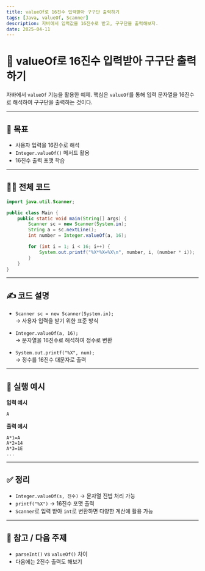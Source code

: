 ```yaml
---
title: valueOf로 16진수 입력받아 구구단 출력하기
tags: [Java, valueOf, Scanner]
description: 자바에서 입력값을 16진수로 받고, 구구단을 출력해보자.
date: 2025-04-11
---
```


# 🚀 valueOf로 16진수 입력받아 구구단 출력하기  
자바에서 `valueOf` 기능을 활용한 예제. 핵심은 `valueOf`를 통해 입력 문자열을 16진수로 해석하여 구구단을 출력하는 것이다.

---

## 📌 목표  
- 사용자 입력을 16진수로 해석
- `Integer.valueOf()` 메서드 활용
- 16진수 출력 포맷 학습

---

## 🧑‍💻 전체 코드

```java
import java.util.Scanner;

public class Main {
    public static void main(String[] args) {
        Scanner sc = new Scanner(System.in);
        String a = sc.nextLine();
        int number = Integer.valueOf(a, 16);

        for (int i = 1; i < 16; i++) {
            System.out.printf("%X*%X=%X\n", number, i, (number * i));
        }
    }
}
```

---

## ✍️ 코드 설명  

- `Scanner sc = new Scanner(System.in);`  
  → 사용자 입력을 받기 위한 표준 방식

- `Integer.valueOf(a, 16);`  
  → 문자열을 16진수로 해석하여 정수로 변환

- `System.out.printf("%X", num);`  
  → 정수를 16진수 대문자로 출력

---

## 🧪 실행 예시  

**입력 예시**  
```
A
```

**출력 예시**  
```
A*1=A  
A*2=14  
A*3=1E  
...
```

---

## ✅ 정리  

- `Integer.valueOf(s, 진수)` → 문자열 진법 처리 가능  
- `printf("%X")` → 16진수 포맷 출력  
- `Scanner`로 입력 받아 `int`로 변환하면 다양한 계산에 활용 가능

---

## 📎 참고 / 다음 주제  

- `parseInt()` vs `valueOf()` 차이  
- 다음에는 2진수 출력도 해보기  
